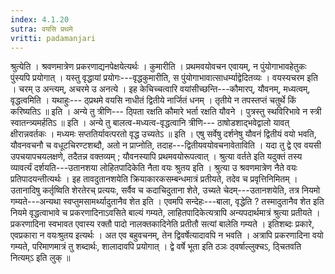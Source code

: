 ```yaml
---
index: 4.1.20
sutra: वयसि प्रथमे
vritti: padamanjari
---
```


 श्रुत्येति । श्रवणमात्रेण प्रकरणाद्यनपेक्षयेत्यर्थः । कुमारीति । प्रथमवयोवचन एवायम्, न पुंयोगाभावहेतुकः पुंस्यपि प्रयोगात् । यस्तु वृद्धायां प्रयोगः---वृद्धकुमारीति, स पुंयोगाभावात्साधर्म्याद्वेदितव्यः । वयस्यचरम इति । चरम् उ अन्त्यम्, अचरमे उ अनत्ये । इह केचिच्चत्वारि वयांसीच्छन्ति---कौमारप्, यौवनम्, मध्यत्वम्, वृद्धत्वमिति । यथाहुः--- ठ्प्रथमे वयसि नाधीतं द्वितीये नार्जितं धनम् । तृतीये न तपस्तप्तं चतुर्थे किं करिष्यतिऽ ॥ इति । अन्ये तु त्रीणि--- ठ्पिता रक्षति कौमारे भर्ता रक्षति यौवने । पुत्रस्तु स्थविरिभावे न स्त्री स्वातन्त्र्यमर्हतिऽ ॥ इति । अन्ये तु बालत्व-मध्यत्व-वृद्धत्वानि त्रीणि--- ठाषोडशाद्भवेद्वालो यावत् क्षीरान्नवर्तकः । मध्यमः सप्ततिर्यावत्परतो वृद्ध उच्यतेऽ ॥ इति । एषु सर्वेषु दर्शनेषु यौवनं द्वितीयं वयो भवति, यौवनवचनौ च वधूटचिरण्टशब्दौ, अतो न प्राप्नोति, तदाह---द्वितीयवयोवचनावेताविति । यदा तु द्वे एव वयसी उपचयापचयलक्षणे, तदैतन्न वक्तव्यम् ; यौवनस्यापि प्रथमवयोरूपत्वात् । श्रुत्या वर्तते इति यदुक्तं तस्य व्यावर्त्यं दर्शयति---उतानशया लोहितपादिकेति नैता वयः श्रुतय इति । श्रुत्या उ श्रवणमात्रेण नैते वयः प्रतिपादयन्तीत्यर्थः । इह तावदुतानशयेति क्रियाकारकसम्बन्धमात्रं प्रतीयते, तदेव च प्रवृत्तिनिमितम् । उतानादिषु कर्तृष्विति शेरतेरच् प्रत्ययः, सर्वैव च कदाचिदुताना शेते, उच्यते चेदम्---उतानशयेति, तत्र नियमो गम्यते---अन्यथा स्वप्तुमसामर्थ्यादुतानैव शेत इति । एवमपि सन्देहः---बाला, वृद्धेति ? तस्मादुतानैव शेत इति नियमे वृद्धत्वाभावे च प्रकरणादिनाऽवसिते बाल्यं गम्यते, लाहितपादिकेत्यत्रापि अन्यपदार्थमात्रं श्रुत्या प्रतीयते । प्रकरणादिना स्वभावत एवास्य रक्तौ पादो नालक्तकादिनेति प्रतीतौ सत्यां बालेति गम्यते । इतिशब्दः प्रकारे, एवप्रकारा न वयःश्रुतय इत्यर्थः । अत एव बहुवचनम्, तेन द्विवर्षेत्यादावपि न भवति । अत्रापि प्रकरणादिना वयो गम्यते, परिमाणमात्रं तु शब्दार्थः, शालादावपि प्रयोगात् । द्वे वर्षे भूता इति ठञः ठ्वर्षाल्लुक्चऽ, ठ्चितवति नित्यम्ऽ इति लुक् ॥